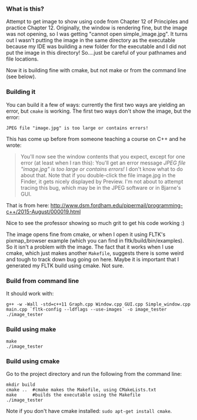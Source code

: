 ### What is this?
Attempt to get image to show using code from Chapter 12 of Principles and practice Chapter 12. Originally, the window is rendering fine, but the image was not opening, so I was getting  "cannot open simple_image.jpg". It turns out I wasn't putting the image in the same directory as the executable because my IDE was building a new folder for the executable and I did not put the image in this directory! So....just be careful of your pathnames and file locations.

Now it is building fine with cmake, but not make or from the command line (see below).

### Building it
You can build it a few of ways: currently the first two ways are yielding an error, but `cmake` is working. The first two ways don't
show the image, but the error:

    JPEG file "image.jpg" is too large or contains errors!

This has come up before from someone teaching a course on C++ and he wrote:
> You'll now see the window contents that you expect,
 except for one error (at least when I ran this): You'll get an error
 message
  *JPEG file "image.jpg" is too large or contains errors!*
 I don't know what to do about that.  Note that if you double-click the
 file image.jpg in the Finder, it gets nicely displayed by Preview.
 I'm not about to attempt tracing this bug, which may be in the JPEG
 software or in Bjarne's GUI.

That is from here:
http://www.dsm.fordham.edu/pipermail/programming-c++/2015-August/000019.html

Nice to see the professor showing so much grit to get his code working :) 

The image opens fine from cmake, or when I open it using FLTK's pixmap_browser example (which you can find in  fltk/build/bin/examples). So it isn't a problem with the image. The fact that it works when I use cmake, which just makes another `Makefile`, suggests there is some weird and tough to track down bug going on here. Maybe it is important that I generated my FLTK build using cmake. Not sure.


### Build from command line
It should work with:

    g++ -w -Wall -std=c++11 Graph.cpp Window.cpp GUI.cpp Simple_window.cpp main.cpp `fltk-config --ldflags --use-images` -o image_tester
    ./image_tester


### Build using make

    make
    ./image_tester


### Build using cmake
Go to the project directory and run the following from the command line:

    mkdir build  
    cmake ..  #cmake makes the Makefile, using CMakeLists.txt
    make      #builds the executable using the Makefile
    ./image_tester

Note if you don't have cmake installed: `sudo apt-get install cmake`.
